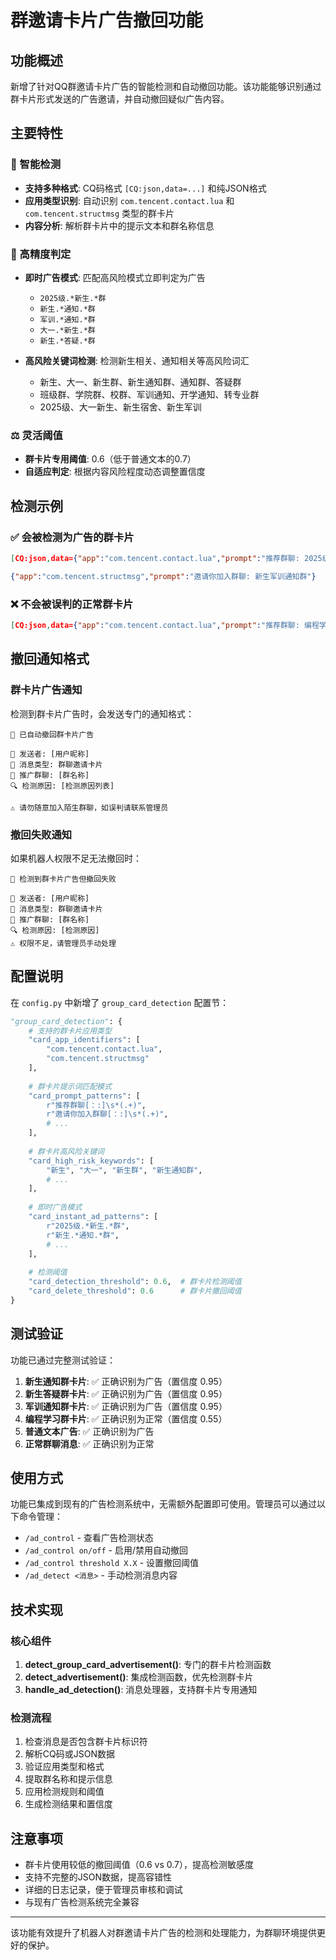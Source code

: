 # 群邀请卡片广告撤回功能

## 功能概述

新增了针对QQ群邀请卡片广告的智能检测和自动撤回功能。该功能能够识别通过群卡片形式发送的广告邀请，并自动撤回疑似广告内容。

## 主要特性

### 🎯 智能检测
- **支持多种格式**: CQ码格式 `[CQ:json,data=...]` 和纯JSON格式
- **应用类型识别**: 自动识别 `com.tencent.contact.lua` 和 `com.tencent.structmsg` 类型的群卡片
- **内容分析**: 解析群卡片中的提示文本和群名称信息

### 🚨 高精度判定
- **即时广告模式**: 匹配高风险模式立即判定为广告
  - `2025级.*新生.*群`
  - `新生.*通知.*群`
  - `军训.*通知.*群`
  - `大一.*新生.*群`
  - `新生.*答疑.*群`

- **高风险关键词检测**: 检测新生相关、通知相关等高风险词汇
  - 新生、大一、新生群、新生通知群、通知群、答疑群
  - 班级群、学院群、校群、军训通知、开学通知、转专业群
  - 2025级、大一新生、新生宿舍、新生军训

### ⚖️ 灵活阈值
- **群卡片专用阈值**: 0.6（低于普通文本的0.7）
- **自适应判定**: 根据内容风险程度动态调整置信度

## 检测示例

### ✅ 会被检测为广告的群卡片

```json
[CQ:json,data={"app":"com.tencent.contact.lua","prompt":"推荐群聊: 2025级大一新生通知群"}]
```

```json
{"app":"com.tencent.structmsg","prompt":"邀请你加入群聊: 新生军训通知群"}
```

### ❌ 不会被误判的正常群卡片

```json
[CQ:json,data={"app":"com.tencent.contact.lua","prompt":"推荐群聊: 编程学习交流群"}]
```

## 撤回通知格式

### 群卡片广告通知

检测到群卡片广告时，会发送专门的通知格式：

```
🚨 已自动撤回群卡片广告

👤 发送者: [用户昵称]
📱 消息类型: 群聊邀请卡片
🎯 推广群聊: [群名称]
🔍 检测原因: [检测原因列表]

⚠️ 请勿随意加入陌生群聊，如误判请联系管理员
```

### 撤回失败通知

如果机器人权限不足无法撤回时：

```
🚨 检测到群卡片广告但撤回失败

👤 发送者: [用户昵称]
📱 消息类型: 群聊邀请卡片
🎯 推广群聊: [群名称]
🔍 检测原因: [检测原因]
⚠️ 权限不足，请管理员手动处理
```

## 配置说明

在 `config.py` 中新增了 `group_card_detection` 配置节：

```python
"group_card_detection": {
    # 支持的群卡片应用类型
    "card_app_identifiers": [
        "com.tencent.contact.lua",
        "com.tencent.structmsg"
    ],
    
    # 群卡片提示词匹配模式
    "card_prompt_patterns": [
        r"推荐群聊[：:]\s*(.+)",
        r"邀请你加入群聊[：:]\s*(.+)",
        # ...
    ],
    
    # 群卡片高风险关键词
    "card_high_risk_keywords": [
        "新生", "大一", "新生群", "新生通知群",
        # ...
    ],
    
    # 即时广告模式
    "card_instant_ad_patterns": [
        r"2025级.*新生.*群",
        r"新生.*通知.*群",
        # ...
    ],
    
    # 检测阈值
    "card_detection_threshold": 0.6,  # 群卡片检测阈值
    "card_delete_threshold": 0.6      # 群卡片撤回阈值
}
```

## 测试验证

功能已通过完整测试验证：

1. **新生通知群卡片**: ✅ 正确识别为广告（置信度 0.95）
2. **新生答疑群卡片**: ✅ 正确识别为广告（置信度 0.95）
3. **军训通知群卡片**: ✅ 正确识别为广告（置信度 0.95）
4. **编程学习群卡片**: ✅ 正确识别为正常（置信度 0.55）
5. **普通文本广告**: ✅ 正确识别为广告
6. **正常群聊消息**: ✅ 正确识别为正常

## 使用方式

功能已集成到现有的广告检测系统中，无需额外配置即可使用。管理员可以通过以下命令管理：

- `/ad_control` - 查看广告检测状态
- `/ad_control on/off` - 启用/禁用自动撤回
- `/ad_control threshold X.X` - 设置撤回阈值
- `/ad_detect <消息>` - 手动检测消息内容

## 技术实现

### 核心组件

1. **detect_group_card_advertisement()**: 专门的群卡片检测函数
2. **detect_advertisement()**: 集成检测函数，优先检测群卡片
3. **handle_ad_detection()**: 消息处理器，支持群卡片专用通知

### 检测流程

1. 检查消息是否包含群卡片标识符
2. 解析CQ码或JSON数据
3. 验证应用类型和格式
4. 提取群名称和提示信息
5. 应用检测规则和阈值
6. 生成检测结果和置信度

## 注意事项

- 群卡片使用较低的撤回阈值（0.6 vs 0.7），提高检测敏感度
- 支持不完整的JSON数据，提高容错性
- 详细的日志记录，便于管理员审核和调试
- 与现有广告检测系统完全兼容

---

该功能有效提升了机器人对群邀请卡片广告的检测和处理能力，为群聊环境提供更好的保护。

